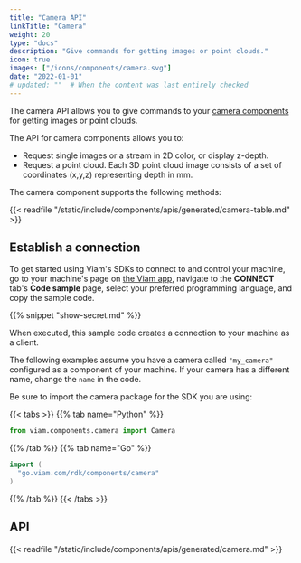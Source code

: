 ```yaml
---
title: "Camera API"
linkTitle: "Camera"
weight: 20
type: "docs"
description: "Give commands for getting images or point clouds."
icon: true
images: ["/icons/components/camera.svg"]
date: "2022-01-01"
# updated: ""  # When the content was last entirely checked
---
```


The camera API allows you to give commands to your [camera components](/components/camera/) for getting images or point clouds.

The API for camera components allows you to:

- Request single images or a stream in 2D color, or display z-depth.
- Request a point cloud.
  Each 3D point cloud image consists of a set of coordinates (x,y,z) representing depth in mm.

The camera component supports the following methods:

{{< readfile "/static/include/components/apis/generated/camera-table.md" >}}

## Establish a connection

To get started using Viam's SDKs to connect to and control your machine, go to your machine's page on [the Viam app](https://app.viam.com), navigate to the **CONNECT** tab's **Code sample** page, select your preferred programming language, and copy the sample code.

{{% snippet "show-secret.md" %}}

When executed, this sample code creates a connection to your machine as a client.

The following examples assume you have a camera called `"my_camera"` configured as a component of your machine.
If your camera has a different name, change the `name` in the code.

Be sure to import the camera package for the SDK you are using:

{{< tabs >}}
{{% tab name="Python" %}}

```python
from viam.components.camera import Camera
```

{{% /tab %}}
{{% tab name="Go" %}}

```go
import (
  "go.viam.com/rdk/components/camera"
)
```

{{% /tab %}}
{{< /tabs >}}

## API

{{< readfile "/static/include/components/apis/generated/camera.md" >}}
